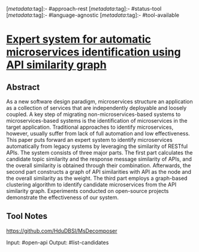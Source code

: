 <!-- deno-fmt-ignore-start -->

[_metadata_:tag]:- #approach-rest
[_metadata_:tag]:- #status-tool
[_metadata_:tag]:- #language-agnostic
[_metadata_:tag]:- #tool-available

<!-- deno-fmt-ignore-end -->

# [Expert system for automatic microservices identification using API similarity graph](https://doi.org/10.1111/exsy.13158)

## Abstract

As a new software design paradigm, microservices structure an application as a
collection of services that are independently deployable and loosely coupled. A
key step of migrating non-microservices-based systems to microservices-based
systems is the identification of microservices in the target application.
Traditional approaches to identify microservices, however, usually suffer from
lack of full automation and low effectiveness. This paper puts forward an expert
system to identify microservices automatically from legacy systems by leveraging
the similarity of RESTful APIs. The system consists of three major parts. The
first part calculates the candidate topic similarity and the response message
similarity of APIs, and the overall similarity is obtained through their
combination. Afterwards, the second part constructs a graph of API similarities
with API as the node and the overall similarity as the weight. The third part
employs a graph-based clustering algorithm to identify candidate microservices
from the API similarity graph. Experiments conducted on open-source projects
demonstrate the effectiveness of our system.

## Tool Notes

https://github.com/HduDBSI/MsDecomposer

Input: #open-api 
Output: #list-candidates 
